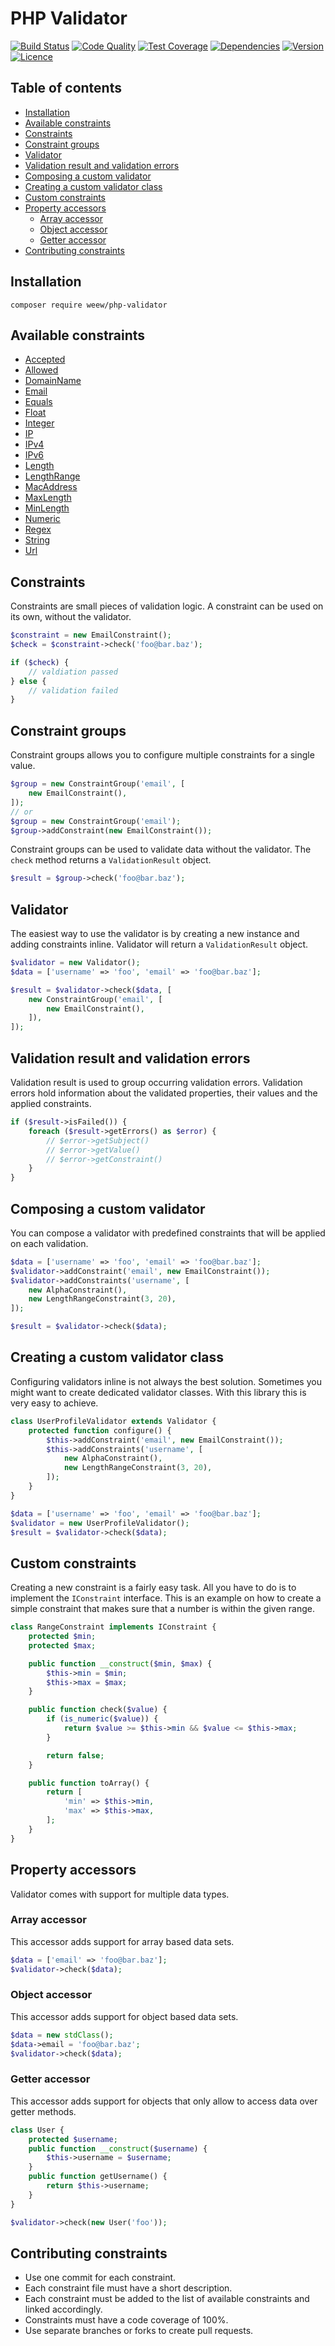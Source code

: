 # PHP Validator

[![Build Status](https://img.shields.io/travis/weew/php-validator.svg)](https://travis-ci.org/weew/php-validator)
[![Code Quality](https://img.shields.io/scrutinizer/g/weew/php-validator.svg)](https://scrutinizer-ci.com/g/weew/php-validator)
[![Test Coverage](https://img.shields.io/coveralls/weew/php-validator.svg)](https://coveralls.io/github/weew/php-validator)
[![Dependencies](https://img.shields.io/versioneye/d/php/weew:php-validator.svg)](https://versioneye.com/php/weew:php-validator)
[![Version](https://img.shields.io/packagist/v/weew/php-validator.svg)](https://packagist.org/packages/weew/php-validator)
[![Licence](https://img.shields.io/packagist/l/weew/php-validator.svg)](https://packagist.org/packages/weew/php-validator)

## Table of contents

- [Installation](#installation)
- [Available constraints](#available-constraints)
- [Constraints](#constraints)
- [Constraint groups](#constraint-groups)
- [Validator](#validator)
- [Validation result and validation errors](#validation-result-and-validation-errors)
- [Composing a custom validator](#composing-a-custom-validator)
- [Creating a custom validator class](#creating-a-custom-validator-class)
- [Custom constraints](#custom-constraints)
- [Property accessors](#property-accessors)
    - [Array accessor](#array-accessor)
    - [Object accessor](#object-accessor)
    - [Getter accessor](#getter-accessor)
- [Contributing constraints](#contributing-constraints)

## Installation

`composer require weew/php-validator`

## Available constraints

- [Accepted](https://github.com/weew/php-validator/blob/master/src/Weew/Validator/Constraints/AcceptedConstraint.php)
- [Allowed](https://github.com/weew/php-validator/blob/master/src/Weew/Validator/Constraints/AllowedConstraint.php)
- [DomainName](https://github.com/weew/php-validator/blob/master/src/Weew/Validator/Constraints/DomainNameConstraint.php)
- [Email](https://github.com/weew/php-validator/blob/master/src/Weew/Validator/Constraints/EmailConstraint.php)
- [Equals](https://github.com/weew/php-validator/blob/master/src/Weew/Validator/Constraints/EqualsConstraint.php)
- [Float](https://github.com/weew/php-validator/blob/master/src/Weew/Validator/Constraints/FloatConstraint.php)
- [Integer](https://github.com/weew/php-validator/blob/master/src/Weew/Validator/Constraints/IntegerConstraint.php)
- [IP](https://github.com/weew/php-validator/blob/master/src/Weew/Validator/Constraints/IPConstraint.php)
- [IPv4](https://github.com/weew/php-validator/blob/master/src/Weew/Validator/Constraints/IPv4Constraint.php)
- [IPv6](https://github.com/weew/php-validator/blob/master/src/Weew/Validator/Constraints/IPv6Constraint.php)
- [Length](https://github.com/weew/php-validator/blob/master/src/Weew/Validator/Constraints/LengthConstraint.php)
- [LengthRange](https://github.com/weew/php-validator/blob/master/src/Weew/Validator/Constraints/LengthRangeConstraint.php)
- [MacAddress](https://github.com/weew/php-validator/blob/master/src/Weew/Validator/Constraints/MacAddressConstraint.php)
- [MaxLength](https://github.com/weew/php-validator/blob/master/src/Weew/Validator/Constraints/MaxLengthConstraint.php)
- [MinLength](https://github.com/weew/php-validator/blob/master/src/Weew/Validator/Constraints/MinLengthConstraint.php)
- [Numeric](https://github.com/weew/php-validator/blob/master/src/Weew/Validator/Constraints/NumericConstraint.php)
- [Regex](https://github.com/weew/php-validator/blob/master/src/Weew/Validator/Constraints/RegexConstraint.php)
- [String](https://github.com/weew/php-validator/blob/master/src/Weew/Validator/Constraints/StringConstraint.php)
- [Url](https://github.com/weew/php-validator/blob/master/src/Weew/Validator/Constraints/UrlConstraint.php)

## Constraints

Constraints are small pieces of validation logic. A constraint can be used on its own, without the validator.

```php
$constraint = new EmailConstraint();
$check = $constraint->check('foo@bar.baz');

if ($check) {
    // valdiation passed
} else {
    // validation failed
}
```

## Constraint groups

Constraint groups allows you to configure multiple constraints for a single value.

```php
$group = new ConstraintGroup('email', [
    new EmailConstraint(),
]);
// or
$group = new ConstraintGroup('email');
$group->addConstraint(new EmailConstraint());
```

Constraint groups can be used to validate data without the validator. The ```check``` method returns a ```ValidationResult``` object.

```php
$result = $group->check('foo@bar.baz');
```

## Validator

The easiest way to use the validator is by creating a new instance and adding constraints inline. Validator will return a ```ValidationResult``` object.

```php
$validator = new Validator();
$data = ['username' => 'foo', 'email' => 'foo@bar.baz'];

$result = $validator->check($data, [
    new ConstraintGroup('email', [
        new EmailConstraint(),
    ]),
]);
```

## Validation result and validation errors

Validation result is used to group occurring validation errors. Validation errors hold information about the validated properties, their values and the applied constraints.

```php
if ($result->isFailed()) {
    foreach ($result->getErrors() as $error) {
        // $error->getSubject()
        // $error->getValue()
        // $error->getConstraint()
    }
}
```

## Composing a custom validator

You can compose a validator with predefined constraints that will be applied on each validation.

```php
$data = ['username' => 'foo', 'email' => 'foo@bar.baz'];
$validator->addConstraint('email', new EmailConstraint());
$validator->addConstraints('username', [
    new AlphaConstraint(),
    new LengthRangeConstraint(3, 20),
]);

$result = $validator->check($data);
```

## Creating a custom validator class

Configuring validators inline is not always the best solution. Sometimes you might want to create dedicated validator classes. With this library this is very easy to achieve.

```php
class UserProfileValidator extends Validator {
    protected function configure() {
        $this->addConstraint('email', new EmailConstraint());
        $this->addConstraints('username', [
            new AlphaConstraint(),
            new LengthRangeConstraint(3, 20),
        ]);
    }
}

$data = ['username' => 'foo', 'email' => 'foo@bar.baz'];
$validator = new UserProfileValidator();
$result = $validator->check($data);
```

## Custom constraints

Creating a new constraint is a fairly easy task. All you have to do is to implement the ```IConstraint``` interface. This is an example on how to create a simple constraint that makes sure that a number is within the given range.

```php
class RangeConstraint implements IConstraint {
    protected $min;
    protected $max;

    public function __construct($min, $max) {
        $this->min = $min;
        $this->max = $max;
    }

    public function check($value) {
        if (is_numeric($value)) {
            return $value >= $this->min && $value <= $this->max;
        }

        return false;
    }

    public function toArray() {
        return [
            'min' => $this->min,
            'max' => $this->max,
        ];
    }
}
```

## Property accessors

Validator comes with support for multiple data types.

### Array accessor

This accessor adds support for array based data sets.

```php
$data = ['email' => 'foo@bar.baz'];
$validator->check($data);
```

### Object accessor

This accessor adds support for object based data sets.

```php
$data = new stdClass();
$data->email = 'foo@bar.baz';
$validator->check($data);
```

### Getter accessor

This accessor adds support for objects that only allow to access data over getter methods.

```php
class User {
    protected $username;
    public function __construct($username) {
        $this->username = $username;
    }
    public function getUsername() {
        return $this->username;
    }
}

$validator->check(new User('foo'));
```

## Contributing constraints

- Use one commit for each constraint.
- Each constraint file must have a short description.
- Each constraint must be added to the list of available constraints and linked accordingly.
- Constraints must have a code coverage of 100%.
- Use separate branches or forks to create pull requests.
